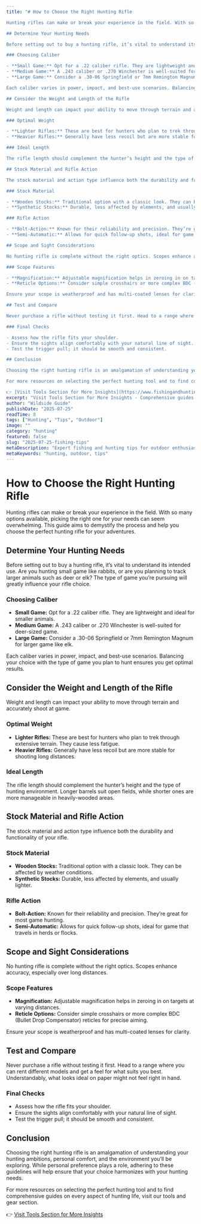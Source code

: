 ```yaml
---
title: "# How to Choose the Right Hunting Rifle

Hunting rifles can make or break your experience in the field. With so many options available, picking the right one for your needs can seem overwhelming. This guide aims to demystify the process and help you choose the perfect hunting rifle for your adventures.

## Determine Your Hunting Needs

Before setting out to buy a hunting rifle, it’s vital to understand its intended use. Are you hunting small game like rabbits, or are you planning to track larger animals such as deer or elk? The type of game you’re pursuing will greatly influence your rifle choice.

### Choosing Caliber

- **Small Game:** Opt for a .22 caliber rifle. They are lightweight and ideal for smaller animals.
- **Medium Game:** A .243 caliber or .270 Winchester is well-suited for deer-sized game.
- **Large Game:** Consider a .30-06 Springfield or 7mm Remington Magnum for larger game like elk.

Each caliber varies in power, impact, and best-use scenarios. Balancing your choice with the type of game you plan to hunt ensures you get optimal results.

## Consider the Weight and Length of the Rifle

Weight and length can impact your ability to move through terrain and accurately shoot at game. 

### Optimal Weight

- **Lighter Rifles:** These are best for hunters who plan to trek through extensive terrain. They cause less fatigue.
- **Heavier Rifles:** Generally have less recoil but are more stable for shooting long distances.

### Ideal Length

The rifle length should complement the hunter’s height and the type of hunting environment. Longer barrels suit open fields, while shorter ones are more manageable in heavily-wooded areas.

## Stock Material and Rifle Action

The stock material and action type influence both the durability and functionality of your rifle.

### Stock Material

- **Wooden Stocks:** Traditional option with a classic look. They can be affected by weather conditions.
- **Synthetic Stocks:** Durable, less affected by elements, and usually lighter.

### Rifle Action

- **Bolt-Action:** Known for their reliability and precision. They’re great for most game hunting.
- **Semi-Automatic:** Allows for quick follow-up shots, ideal for game that travels in herds or flocks.

## Scope and Sight Considerations

No hunting rifle is complete without the right optics. Scopes enhance accuracy, especially over long distances.

### Scope Features

- **Magnification:** Adjustable magnification helps in zeroing in on targets at varying distances.
- **Reticle Options:** Consider simple crosshairs or more complex BDC (Bullet Drop Compensator) reticles for precise aiming.

Ensure your scope is weatherproof and has multi-coated lenses for clarity.

## Test and Compare

Never purchase a rifle without testing it first. Head to a range where you can rent different models and get a feel for what suits you best. Understandably, what looks ideal on paper might not feel right in hand.

### Final Checks

- Assess how the rifle fits your shoulder.
- Ensure the sights align comfortably with your natural line of sight.
- Test the trigger pull; it should be smooth and consistent.

## Conclusion

Choosing the right hunting rifle is an amalgamation of understanding your hunting ambitions, personal comfort, and the environment you’ll be exploring. While personal preference plays a role, adhering to these guidelines will help ensure that your choice harmonizes with your hunting needs.

For more resources on selecting the perfect hunting tool and to find comprehensive guides on every aspect of hunting life, visit our tools and gear section. 

👉 [Visit Tools Section for More Insights](https://www.fishingandhuntingtips.com/tools)"
excerpt: "Visit Tools Section for More Insights - Comprehensive guides on every aspect of hunting life."
author: "Wildside Guide"
publishDate: "2025-07-25"
readTime: 8
tags: ["Hunting", "Tips", "Outdoor"]
image: ""
category: "hunting"
featured: false
slug: "2025-07-25-fishing-tips"
metaDescription: "Expert fishing and hunting tips for outdoor enthusiasts"
metaKeywords: "hunting, outdoor, tips"
---
```

# How to Choose the Right Hunting Rifle

Hunting rifles can make or break your experience in the field. With so many options available, picking the right one for your needs can seem overwhelming. This guide aims to demystify the process and help you choose the perfect hunting rifle for your adventures.

## Determine Your Hunting Needs

Before setting out to buy a hunting rifle, it’s vital to understand its intended use. Are you hunting small game like rabbits, or are you planning to track larger animals such as deer or elk? The type of game you’re pursuing will greatly influence your rifle choice.

### Choosing Caliber

- **Small Game:** Opt for a .22 caliber rifle. They are lightweight and ideal for smaller animals.
- **Medium Game:** A .243 caliber or .270 Winchester is well-suited for deer-sized game.
- **Large Game:** Consider a .30-06 Springfield or 7mm Remington Magnum for larger game like elk.

Each caliber varies in power, impact, and best-use scenarios. Balancing your choice with the type of game you plan to hunt ensures you get optimal results.

## Consider the Weight and Length of the Rifle

Weight and length can impact your ability to move through terrain and accurately shoot at game. 

### Optimal Weight

- **Lighter Rifles:** These are best for hunters who plan to trek through extensive terrain. They cause less fatigue.
- **Heavier Rifles:** Generally have less recoil but are more stable for shooting long distances.

### Ideal Length

The rifle length should complement the hunter’s height and the type of hunting environment. Longer barrels suit open fields, while shorter ones are more manageable in heavily-wooded areas.

## Stock Material and Rifle Action

The stock material and action type influence both the durability and functionality of your rifle.

### Stock Material

- **Wooden Stocks:** Traditional option with a classic look. They can be affected by weather conditions.
- **Synthetic Stocks:** Durable, less affected by elements, and usually lighter.

### Rifle Action

- **Bolt-Action:** Known for their reliability and precision. They’re great for most game hunting.
- **Semi-Automatic:** Allows for quick follow-up shots, ideal for game that travels in herds or flocks.

## Scope and Sight Considerations

No hunting rifle is complete without the right optics. Scopes enhance accuracy, especially over long distances.

### Scope Features

- **Magnification:** Adjustable magnification helps in zeroing in on targets at varying distances.
- **Reticle Options:** Consider simple crosshairs or more complex BDC (Bullet Drop Compensator) reticles for precise aiming.

Ensure your scope is weatherproof and has multi-coated lenses for clarity.

## Test and Compare

Never purchase a rifle without testing it first. Head to a range where you can rent different models and get a feel for what suits you best. Understandably, what looks ideal on paper might not feel right in hand.

### Final Checks

- Assess how the rifle fits your shoulder.
- Ensure the sights align comfortably with your natural line of sight.
- Test the trigger pull; it should be smooth and consistent.

## Conclusion

Choosing the right hunting rifle is an amalgamation of understanding your hunting ambitions, personal comfort, and the environment you’ll be exploring. While personal preference plays a role, adhering to these guidelines will help ensure that your choice harmonizes with your hunting needs.

For more resources on selecting the perfect hunting tool and to find comprehensive guides on every aspect of hunting life, visit our tools and gear section. 

👉 [Visit Tools Section for More Insights](https://www.fishingandhuntingtips.com/tools)